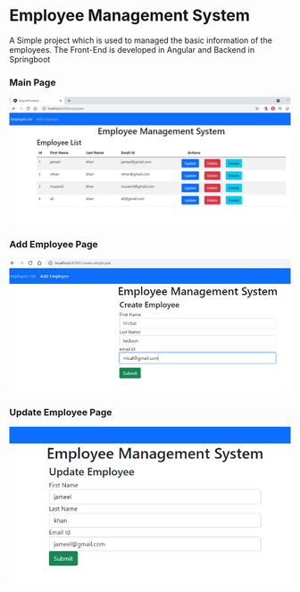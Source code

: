 # Employee Management System 

A Simple project which is used to managed the basic information of the employees. The Front-End is developed in Angular and Backend in Springboot

### Main Page
![](images/Dashboard.JPG)

### Add Employee Page
![](images/Add_Employee.JPG)

### Update Employee Page
![](images/Update_Employee.JPG)

